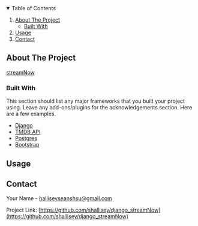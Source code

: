 <!-- TABLE OF CONTENTS -->
<details open="open">
  <summary>Table of Contents</summary>
  <ol>
    <li>
      <a href="#about-the-project">About The Project</a>
      <ul>
        <li><a href="#built-with">Built With</a></li>
      </ul>
    </li>
    <li><a href="#usage">Usage</a></li>
    <li><a href="#contact">Contact</a></li>
  </ol>
</details>



<!-- ABOUT THE PROJECT -->
## About The Project

[streamNow](https://streamnowapp.herokuapp.com/)



### Built With

This section should list any major frameworks that you built your project using. Leave any add-ons/plugins for the acknowledgements section. Here are a few examples.
* [Django](https://www.djangoproject.com/)
* [TMDB API](https://www.themoviedb.org/)
* [Postgres](https://postgresapp.com/)
* [Bootstrap](https://getbootstrap.com)



<!-- USAGE EXAMPLES -->
## Usage




<!-- CONTACT -->
## Contact

Your Name -  halliseyseanshsu@gmail.com

Project Link: [https://github.com/shallisey/django_streamNow](https://github.com/shallisey/django_streamNow)
